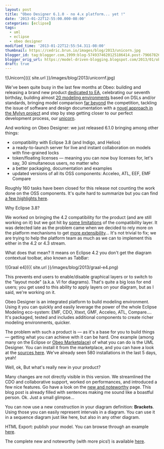 ```yaml
---
layout: post
title: "Obeo Designer 6.1.0 - no 4.x platform... yet !"
date: '2013-01-22T12:55:00.000-08:00'
categories: [eclipse]
tags:
  - uml
  - eclipse
  - obeo designer
modified_time: '2013-01-22T12:55:54.311-08:00'
thumbnail: https://cedric.brun.io/images/blog/2013/unicorn.jpg
blogger_id: tag:blogger.com,1999:blog-5749374620125186414.post-7966782633835511957
blogger_orig_url: https://model-driven-blogging.blogspot.com/2013/01/obeo-designer-610-no-4x-platform-yet.html
draft: true
---
```


![Unicorn]({{ site.url }}/images/blog/2013/unicornf.jpg)

We've been quite busy in the last few months at Obeo: building and releasing a brand new product [dedicated to EA](https://www.obeosmartea.com/), celebrating our seventh birthday, building almost [20 modeling environments](https://marketplace.obeonetwork.com/) based on DSLs and/or standards, bringing model comparison [far beyond](https://fr.slideshare.net/mikaelbarbero/emfcompare-20-scaling-to-millions) the competition, tackling the issue of software and design documentation with a [novel approach in the Mylyn project](https://www.eclipse.dev/intent/) and step by step getting closer to our perfect development process, our [unicorn](https://www.eclipsecon.org/2012/sessions/98-days-1-our-continuous-deployment-pivot).

And working on Obeo Designer: we just released 6.1.0 bringing among other things:

- compatibility with Eclipse 3.8 (and Indigo, and Helios)
- a ready-to-launch server for live and instant collaboration on models with fine-grained locks
- token/floating licenses — meaning you can now buy licenses for, let's say, 30 simultaneous users, no matter who
- a better packaging, documentation and examples
- updated versions of all its OSS components: Acceleo, ATL, EEF, EMF Compare

Roughly 160 tasks have been closed for this release not counting the work done on the OSS components. It's quite hard to summarize but you can find [a few highlights here](https://www.obeodesigner.com/features/whatisnew).

Why Eclipse 3.8?

We worked on bringing the 4.2 compatibility for the product (and are still working on it) but we got hit by [some limitations](https://bugs.eclipse.org/bugs/show_bug.cgi?id=366528) of the compatibility layer. It was detected late as the problem came when we decided to rely more on the platform mechanisms to get [more extensibility](https://www.obeodesigner.com/features/whatisnew#extensible_tab_bar)... It's not trivial to fix; we are trying to help the platform team as much as we can to implement this either in the 4.2 or 4.3 stream.

What does that mean? It means on Eclipse 4.2 you don't get the diagram contextual toolbar, also known as TabBar:

![Graal e4]({{ site.url }}/images/blog/2013/graal-e4.png)

This prevents end users to enable/disable graphical layers or to switch to the "layout mode" (a.k.a. VI for diagrams). That's quite a big loss for end users; you get used to this ability to apply layers on your diagram, but as I said, we're working on it.

Obeo Designer is an integrated platform to build modeling environment. Using it you can quickly and easily leverage the power of the whole Eclipse Modeling eco-system: EMF, CDO, Xtext, GMF, Acceleo, ATL, Compare.... It's packaged, tested and includes additional components to create richer modeling environments, quicker.

The problem with such a product is — as it's a base for you to build things — getting what you can achieve with it can be hard. One example (among many on the Eclipse or [Obeo Marketplace](https://marketplace.obeonetwork.com/)) of what you can do is the UML Designer. You can install it from the marketplace, and you can have a look at the [sources here](https://github.com/ObeoNetwork/UML-Modeling). We've already seen 580 installations in the last 5 days, yeah!

Well, ok, But what's really new in your product?

Many changes are not directly visible in this version. We streamlined the CDO and collaborative support, worked on performances, and introduced a few nice features. Go have a look on the [new and noteworthy](https://www.obeodesigner.com/features/whatisnew) page. This blog post is already filled with sentences making me sound like a boastful person. Ok. Just a small glimpse...

You can now use a new construction in your diagram definition: **Brackets**. Using those you can easily represent intervals in a diagram. You can use it in a sequence diagram just like here, but also in any other diagram.

HTML Export: publish your model. You can browse through an example [here](https://obeonetwork.github.com/UML-Modeling/export/index.html).

The complete new and noteworthy (with more pics!) is available [here](https://www.obeodesigner.com/features/whatisnew).

